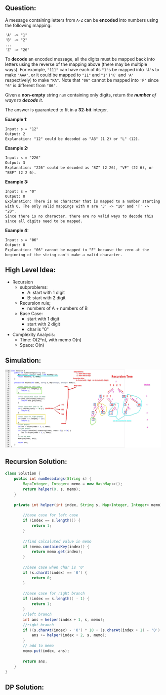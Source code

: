 ## Question:

A message containing letters from `A-Z` can be **encoded** into numbers using the following mapping:

```
'A' -> "1"
'B' -> "2"
...
'Z' -> "26"
```

To **decode** an encoded message, all the digits must be mapped back into letters using the reverse of the mapping above (there may be multiple ways). For example, `"111"` can have each of its `"1"`s be mapped into `'A'`s to make `"AAA"`, or it could be mapped to `"11"` and `"1"` (`'K'` and `'A'` respectively) to make `"KA"`. Note that `"06"` cannot be mapped into `'F'` since `"6"` is different from `"06"`.

Given a **non-empty** string `num` containing only digits, return *the **number** of ways to **decode** it*.

The answer is guaranteed to fit in a **32-bit** integer.

 

**Example 1:**

```
Input: s = "12"
Output: 2
Explanation: "12" could be decoded as "AB" (1 2) or "L" (12).
```

**Example 2:**

```
Input: s = "226"
Output: 3
Explanation: "226" could be decoded as "BZ" (2 26), "VF" (22 6), or "BBF" (2 2 6).
```

**Example 3:**

```
Input: s = "0"
Output: 0
Explanation: There is no character that is mapped to a number starting with 0. The only valid mappings with 0 are 'J' -> "10" and 'T' -> "20".
Since there is no character, there are no valid ways to decode this since all digits need to be mapped.
```

**Example 4:**

```
Input: s = "06"
Output: 0
Explanation: "06" cannot be mapped to "F" because the zero at the beginning of the string can't make a valid character. 
```

## High Level Idea:

- Recursion
  - subproblems:
    - A: start with 1 digit
    - B: start with 2 digit
  - Recursion rule;
    - numbers of A + numbers of B
  - Base Case:
    - start with 1 digit
    - start with 2 digit
    - char is "0"
- Complexity Analysis:
  - Time: O(2^n), with memo O(n)
  - Space: O(n)

## Simulation:

![](91.png)

## Recursion Solution:

```java
class Solution {
    public int numDecodings(String s) {
        Map<Integer, Integer> memo = new HashMap<>();
        return helper(0, s, memo);
    }
    
    private int helper(int index, String s, Map<Integer, Integer> memo) {
        
        //base case for left case
        if (index == s.length()) {
            return 1;
        }
        
        //find calcaluted value in memo
        if (memo.containsKey(index)) {
            return memo.get(index);
        }
        
        //base case when char is '0'
        if (s.charAt(index) == '0') {
            return 0;
        }
        
        //base case for right branch
        if (index == s.length() - 1) {
            return 1;
        }
        //left branch
        int ans = helper(index + 1, s, memo);
        //right branch
        if ((s.charAt(index) - '0') * 10 + (s.charAt(index + 1) - '0') <= 26) {
            ans += helper(index + 2, s, memo);
        }
        // add to memo
        memo.put(index, ans);
        
        return ans;
    }
}
```

## DP Solution:

